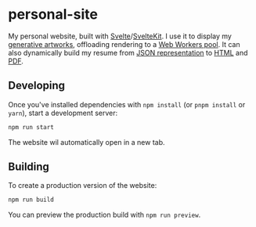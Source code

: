 # personal-site

My personal website, built with [Svelte](https://svelte.dev/)/[SvelteKit](https://kit.svelte.dev/). I use it to display my [generative artworks](https://github.com/codedpalette/sketches), offloading rendering to a [Web Workers pool](/src/lib/worker.ts). It can also dynamically build my resume from [JSON representation](/src/routes/about/resume.json) to [HTML](src/routes/about/Resume.svelte) and [PDF](/src/routes/about/resume.pdf/+server.ts).

## Developing

Once you've installed dependencies with `npm install` (or `pnpm install` or `yarn`), start a development server:

```bash
npm run start
```

The website wil automatically open in a new tab.

## Building

To create a production version of the website:

```bash
npm run build
```

You can preview the production build with `npm run preview`.
